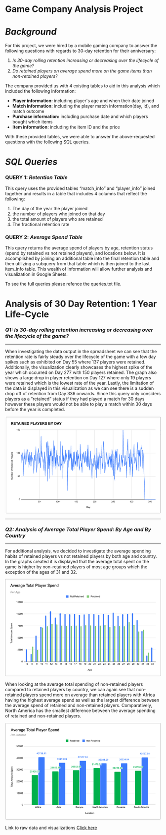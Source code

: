 # Game Company Analysis Project
# *Background*

For this project, we were hired by a mobile gaming company to answer the following questions with regards to 30-day retention for their anniversary:

1. *Is 30-day rolling retention increasing or decreasing over the lifecycle of the game?*
2. *Do retained players on average spend more on the game items than non-retained players?*

The company provided us with 4 existing tables to aid in this analysis which included the following information: 

- **Player information:** including player's age and when their date joined
- **Match information:** including the player match information(day, id), and match outcome
- **Purchase information:** including purchase date and which players bought which items 
- **Item information:** including the item ID and the price

With these provided tables, we were able to answer the above-requested questions with the following SQL queries. 

# *SQL Queries*
### **QUERY 1:** *Retention Table*

This query uses the provided tables “match_info” and “player_info” joined together and results in a table that includes 4 columns that reflect the following: 

1. The day of the year the player joined 
2. the number of players who joined on that day 
3. the total amount of players who are retained 
4. The fractional retention rate


### **QUERY 2:** *Average Spend Table*

This query returns the average spend of players by age, retention status (spend by retained vs not retained players), and locations below. It is accomplished by joining an additional table into the final retention table and then utilizing a subquery from that table which is then joined to the last item_info table. This wealth of information will allow further analysis and visualization in Google Sheets. 

To see the full queries please refence the queries.txt file. 


# **Analysis of 30 Day Retention: 1 Year Life-Cycle**

### *Q1: Is 30-day rolling retention increasing or decreasing over the lifecycle of the game?*
---
When investigating the data output in the spreadsheet we can see that the retention rate is fairly steady over the lifecycle of the game with a few day spikes such as exhibited on Day 55 where 137 players were retained. Additionally, the visualization clearly showcases the highest spike of the year which occurred on Day 277 with 150 players retained. The graph also shows a large drop in player retention on Day 127 where only 19 players were retained which is the lowest rate of the year. Lastly, the limitation of the data is displayed in this visualization as we can see there is a sudden drop off of retention from Day 336 onwards. Since this query only considers players as a “retained” status if they had played a match for 30 days however these players would not be able to play a match within 30 days before the year is completed. 

![Visualization 1](./visualizations/GRAPH1_RetainedPlayers.png)

---

### *Q2: Analysis of Average Total Player Spend: By Age and By Country*
---
For additional analysis, we decided to investigate the average spending habits of retained players vs not retained players by both age and country. In the graphs created it is displayed that the average total spent on the game is higher by non-retained players of most age groups which the exception of the ages of 31 and 32.

![Visualization 2](./visualizations/CHART1_Age.png)

When looking at the average total spending of non-retained players compared to retained players by country, we can again see that non-retained players spend more on average than retained players with Africa having the highest average spend as well as the largest difference between the average spend of retained and non-retained players. Comparatively, North America has the smallest difference between the average spending of retained and non-retained players. 

![Visualization 3](./visualizations/CHART2_location.png)

Link to raw data and visualizations [Click here](https://docs.google.com/spreadsheets/d/13_7qYvvgnYuCScGAuoPgzHc_byxxTu7Z5PifQk5EJ4g/edit?usp=sharing)

